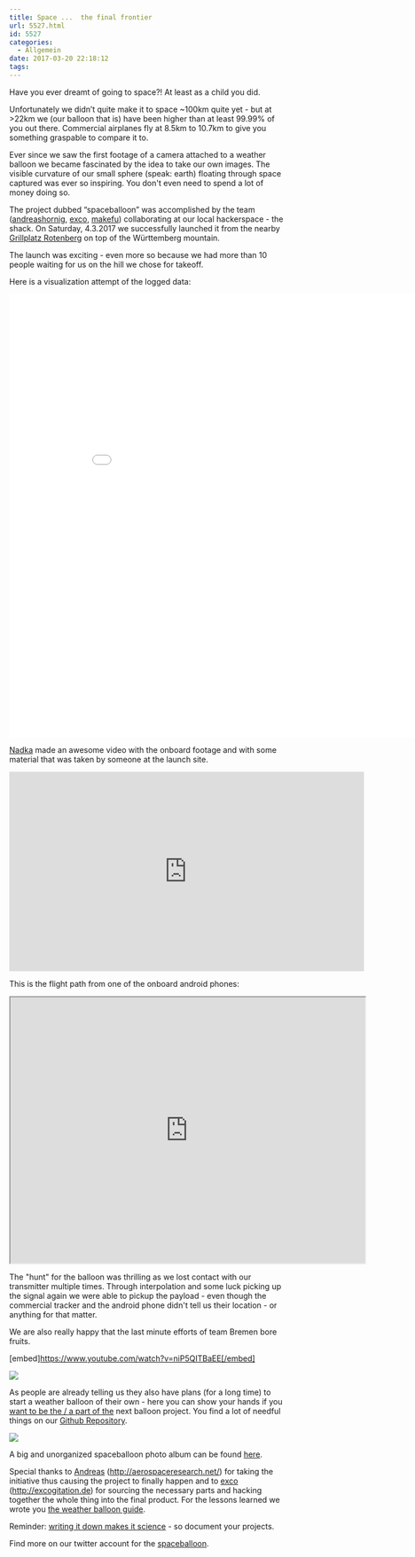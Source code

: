 ```yaml
---
title: Space ...  the final frontier
url: 5527.html
id: 5527
categories:
  - Allgemein
date: 2017-03-20 22:18:12
tags:
---
```


<span style="font-weight: 400;">Have you ever dreamt of going to space?! At least as a child you did.</span>

<span style="font-weight: 400;">Unfortunately we didn’t quite make it to space ~100km quite yet - but at &gt;22km we (our balloon that is) have been higher than at least 99.99% of you out there. </span><span style="font-weight: 400;">Commercial airplanes fly at 8.5km to 10.7km to give you something graspable to compare it to.</span>

Ever since we saw the first footage of a camera attached to a weather balloon we became fascinated by the idea to take our own images. <span style="font-weight: 400;">The visible curvature of our small sphere (speak: earth) floating through space captured was ever so inspiring. You don't even need to spend a lot of money doing so.</span>

<span style="font-weight: 400;">The project dubbed “spaceballoon” was accomplished by the team (</span>[<span style="font-weight: 400;">andreashornig</span>](https://twitter.com/andreashornig)<span style="font-weight: 400;">, </span>[<span style="font-weight: 400;">exco</span>](https://twitter.com/excogitation)<span style="font-weight: 400;">, </span>[<span style="font-weight: 400;">makefu</span>](https://twitter.com/makefoo)<span style="font-weight: 400;">) collaborating at our local hackerspace - the shack. </span><span style="font-weight: 400;">On Saturday, 4.3.2017 we successfully launched it from the nearby </span>[<span style="font-weight: 400;">Grillplatz Rotenberg</span>](http://www.openstreetmap.org/search?query=48.78511%2C9.28546#map=16/48.7840/9.2876)<span style="font-weight: 400;"> on top of the Württemberg mountain.</span>

<span style="font-weight: 400;">The launch was exciting - even more so because we had more than 10 people waiting for us on the hill we chose for takeoff.
</span>

Here is a visualization attempt of the logged data:
<iframe src="//plot.ly/~excogitation/5.embed" width="900" height="800" frameborder="0" scrolling="no"></iframe>

[<span style="font-weight: 400;">Nadka</span>](https://twitter.com/nadkaok)<span style="font-weight: 400;"> made an awesome video with the onboard footage and with some material that was taken by someone at the launch site.</span>

<iframe src="https://www.youtube.com/embed/g6H5Qa2K8tY" width="640" height="360" frameborder="0" allowfullscreen="allowfullscreen"></iframe>

<span style="font-weight: 400;">This is the flight path from one of the onboard android phones:</span>

<iframe src="https://www.google.com/maps/d/u/0/embed?mid=12UxB6v7EQGDgVj2S0T5eG1df61s" width="640" height="480"></iframe>

The "hunt" for the balloon was thrilling as we lost contact with our transmitter multiple times.
Through interpolation and some luck picking up the signal again we were able to pickup the payload - even though the commercial tracker and the android phone didn't tell us their location - or anything for that matter.

<span style="font-weight: 400;">We are also really happy that the last minute efforts of team Bremen bore fruits.</span>

[embed]https://www.youtube.com/watch?v=niP5QITBaEE[/embed]

![](https://pbs.twimg.com/media/C6RriSkWAAIGu-F.png:large)

<span style="font-weight: 400;">As people are already telling us they also have plans (for a long time) to start a weather balloon of their own - here you can show your hands if you </span>[<span style="font-weight: 400;">want to be the / a part of the</span>](http://doodle.com/poll/tm7sizn73wddrnvs)<span style="font-weight: 400;"> next balloon project. You find a lot of needful things on our [Github Repository](https://github.com/aerospaceresearch/spaceballoon).
</span>

![](https://lh3.googleusercontent.com/m30_uuoK_-AkmcRJKS_pnay6fOGhbx4Qo1fnUr_tVQsGqLhdog3t6uDYuMGvWMXziL0_1FuBeAyAkHYSj5U6MQGQ24bJTpFqz1OpYmuN3h99XeFNO_eio4wywgwYT3Aqtc6VNjoVPOwP-QaMIkp33L21sW4AlSRcGv1KcrBPGv9LZVzoQ24nMHsVKKdb-4JPmAEdRE_50momx_lU9UBDstRo9RcCOFn4C-OZdo5zseCbNAsmDSXYmh1-LScoDCLvNHUVjpda-GCn0VQhXfHnXcaTwcEyotJin5a3yuUM58WMz3INWiiS0qxLusXIuRuoSH3pxqgQUU8WIadjHF_MsNuVLdD4SmQpS7HVChh9Y9uMnXC6krmIqsVz-YgLN5mJj0VNaHGO6QsPq7VSQJUhR4FHu8fVd9M3R2wfVgJGV-eAmlVg14Qsdx3s6an-uVOsA5acwst6ReBgq2anOuDyd9zHM5drUytt5J1zAM2oUEGrJsjMk0HOsFw4dXp33qkqcz7RpKprV_UqlWDziV1aCipJ8myAifZj4Iq-Gqo3nZc9HPBNcW2Kvyy4oIxGwez9STpWNijycUBdNhmcrZ24u9owMXVmcOGPz-jL7_24aQCjIoT7yTq7bK9A0ptvRxroCD7SKyGKG6aZsLmt1IEOPl6WQJT7Chh6zxH9NpcFtr8=w1525-h858-no)

A big and unorganized spaceballoon photo album can be found [here](https://goo.gl/photos/PDYJqRJWGDU6zL917).

<span style="font-weight: 400;">Special thanks to </span>[<span style="font-weight: 400;">Andreas</span>](http://andreashornig)<span style="font-weight: 400;"> (</span>[<span style="font-weight: 400;">http://aerospaceresearch.net/</span>](http://aerospaceresearch.net/)<span style="font-weight: 400;">) for taking the initiative thus causing the project to finally happen and to </span>[<span style="font-weight: 400;">exco</span>](https://twitter.com/excogitation)<span style="font-weight: 400;"> (</span>[<span style="font-weight: 400;">http://excogitation.de</span>](http://excogitation.de)<span style="font-weight: 400;">) for sourcing the necessary parts and hacking together the whole thing into the final product.</span>
<span style="font-weight: 400;">For the lessons learned we wrote you </span>[<span style="font-weight: 400;">the weather balloon guide</span>](https://blog.shackspace.de/wiki/doku.php?id=project:the_weather_balloon_guide)<span style="font-weight: 400;">.</span>

Reminder: [writing it down makes it science](https://blog.shackspace.de/wiki/doku.php?id=project:writing_it_down_makes_it_science) - so document your projects.

Find more on our twitter account for the [spaceballoon](https://twitter.com/spaceballoon23).